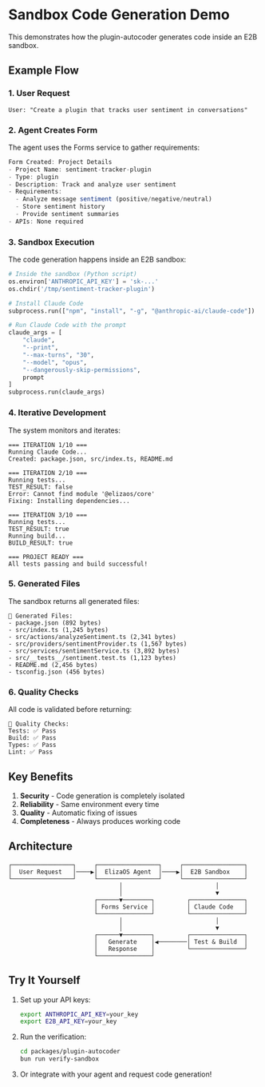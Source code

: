 # Sandbox Code Generation Demo

This demonstrates how the plugin-autocoder generates code inside an E2B sandbox.

## Example Flow

### 1. User Request

```
User: "Create a plugin that tracks user sentiment in conversations"
```

### 2. Agent Creates Form

The agent uses the Forms service to gather requirements:

```typescript
Form Created: Project Details
- Project Name: sentiment-tracker-plugin
- Type: plugin
- Description: Track and analyze user sentiment
- Requirements:
  - Analyze message sentiment (positive/negative/neutral)
  - Store sentiment history
  - Provide sentiment summaries
- APIs: None required
```

### 3. Sandbox Execution

The code generation happens inside an E2B sandbox:

```python
# Inside the sandbox (Python script)
os.environ['ANTHROPIC_API_KEY'] = 'sk-...'
os.chdir('/tmp/sentiment-tracker-plugin')

# Install Claude Code
subprocess.run(["npm", "install", "-g", "@anthropic-ai/claude-code"])

# Run Claude Code with the prompt
claude_args = [
    "claude",
    "--print",
    "--max-turns", "30",
    "--model", "opus",
    "--dangerously-skip-permissions",
    prompt
]
subprocess.run(claude_args)
```

### 4. Iterative Development

The system monitors and iterates:

```
=== ITERATION 1/10 ===
Running Claude Code...
Created: package.json, src/index.ts, README.md

=== ITERATION 2/10 ===
Running tests...
TEST_RESULT: false
Error: Cannot find module '@elizaos/core'
Fixing: Installing dependencies...

=== ITERATION 3/10 ===
Running tests...
TEST_RESULT: true
Running build...
BUILD_RESULT: true

=== PROJECT READY ===
All tests passing and build successful!
```

### 5. Generated Files

The sandbox returns all generated files:

```
📁 Generated Files:
- package.json (892 bytes)
- src/index.ts (1,245 bytes)
- src/actions/analyzeSentiment.ts (2,341 bytes)
- src/providers/sentimentProvider.ts (1,567 bytes)
- src/services/sentimentService.ts (3,892 bytes)
- src/__tests__/sentiment.test.ts (1,123 bytes)
- README.md (2,456 bytes)
- tsconfig.json (456 bytes)
```

### 6. Quality Checks

All code is validated before returning:

```
🧪 Quality Checks:
Tests: ✅ Pass
Build: ✅ Pass
Types: ✅ Pass
Lint: ✅ Pass
```

## Key Benefits

1. **Security** - Code generation is completely isolated
2. **Reliability** - Same environment every time
3. **Quality** - Automatic fixing of issues
4. **Completeness** - Always produces working code

## Architecture

```
┌─────────────────┐     ┌─────────────────┐     ┌─────────────────┐
│  User Request   │────▶│  ElizaOS Agent  │────▶│  E2B Sandbox    │
└─────────────────┘     └─────────────────┘     └─────────────────┘
                               │                          │
                               │                          ▼
                        ┌──────▼────────┐         ┌───────────────┐
                        │ Forms Service │         │ Claude Code   │
                        └───────────────┘         └───────────────┘
                               │                          │
                               │                          ▼
                        ┌──────▼────────┐         ┌───────────────┐
                        │   Generate    │◀────────│ Test & Build  │
                        │   Response    │         └───────────────┘
                        └───────────────┘
```

## Try It Yourself

1. Set up your API keys:

   ```bash
   export ANTHROPIC_API_KEY=your_key
   export E2B_API_KEY=your_key
   ```

2. Run the verification:

   ```bash
   cd packages/plugin-autocoder
   bun run verify-sandbox
   ```

3. Or integrate with your agent and request code generation!
